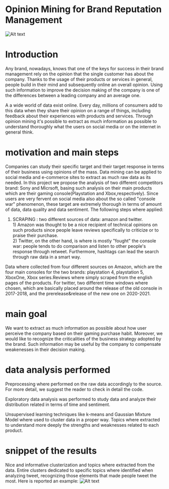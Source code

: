 # Opinion Mining for Brand Reputation Management

![Alt text](https://miro.medium.com/max/722/1*RGQMR7xPqcpXyZlNTNP3ig.jpeg)

# Introduction
Any brand, nowadays, knows that one of the keys for success in their brand management rely on the opinion that the single customer has about the company. 
Thanks to the usage of their products or services in general, people build in their mind and subsequently online an overall opinion. Using such information to improve the decision making of the company is one of the differences between a leading company and an average one.

A a wide world of data exist online. Every day, millions of consumers add to this data when they share their opinion on a range of things, including feedback about their experiences with products and services. 
Through opinion mining  it's possible to extract as much information as possible to understand thoroughly what the users on social media or on the internet in general think.

# motivation and main steps
Companies can study their specific target and their target response in terms of their business using opinions of the mass. Data mining can be applied to social media and e-commerce sites to extract as much raw data as its needed. In this project we propose the analysis of two different competitors brand: Sony and Micrsoft, basing such analysis on their main products which are their gaming console(Playstation and Xbox,respectively). Since users are very fervent on social media also about the so called "console war" phenomenon, these target are extremely thorough in terms of amount of data, data quality and data sentiment.
The following steps where applied:
1. SCRAPING : two different sources of data: amazon and twitter.   
            1) Amazon was thought to be a nice recipient of technical opinions on such products since people leave reviews specifically to criticize or to praise their purchase.   
            2) Twitter, on the other hand, is where is mostly "fought" the console war: people tends to do comparison and listen to other people's response through retweet.                    Furthermore, hashtags can lead the search through raw data in a smart way.  
            
Data where collected from four different sources on Amazon, which are the four main consoles for the two brands: playstation 4, playstation 5, XboxOne, Xbox series.Reviews where simply scraped from the english pages of the products. 
For twitter, two different time windows where chosen, which are basically placed around the release of the old console in 2017-2018, and the prerelease&release of the new one on 2020-2021. 

# main goal
We want to extract as much information as possible about how user perceive the company based on their gaming purchase habit. Moreover, we would like to recognize the criticalities of the business strategy adopted by the brand. Such information may be useful by the company to compensate weakenesses in their decision making.

# data analysis performed
Preprocessing where performed on the raw data accordingly to the source. For more detail, we suggest the reader to check in detail the code.

Exploratory data analysis was performed to study data and analyze their distribution related in terms of time and sentiment.

Unsupervised learning techniques like k-means and Gaussian Mixture Model where used to cluster data in a proper way. Topics where extracted to understand more deeply the strengths and weaknesses related to each product.

# snippet of the results
Nice and informative clusterization and topics where extracted from the data. Entire clusters dedicated to specific topics where identified when analyzing tweet, recognizing those elements that made people tweet the most. Here is reported an example:
![Alt text](https://i.gyazo.com/70c5b1af31472d06047ef95cd9dac6a4.png)


